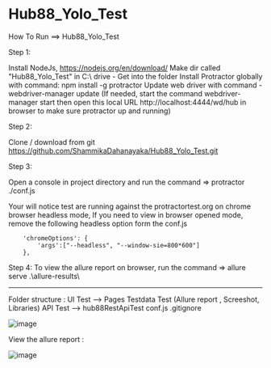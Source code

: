 # Hub88_Yolo_Test

How To Run ==> Hub88_Yolo_Test

Step 1:

Install NodeJs, https://nodejs.org/en/download/
Make dir called "Hub88_Yolo_Test" in C:\ drive - Get into the folder
Install Protractor globally with command: npm install -g protractor
Update web driver with command - webdriver-manager update
(If needed, start the command webdriver-manager start then open this local URL http://localhost:4444/wd/hub in browser to make sure protractor up and running)

Step 2:

Clone / download from git https://github.com/ShammikaDahanayaka/Hub88_Yolo_Test.git

Step 3:

Open a console in project directory and run the command => protractor ./conf.js

Your will notice test are running against the protractortest.org on chrome browser headless mode,
If you need to view in browser opened mode, remove the following headless option form the conf.js

        'chromeOptions': {
            'args':["--headless", "--window-sie=800*600"]
        },
        
Step 4:
To view the allure report on browser, run the command => allure serve .\allure-results\

--------------------------------------------------------------------------------------------------

Folder structure :
UI Test -->
        Pages
        Testdata
        Test
        (Allure report , Screeshot, Libraries)
API Test -->
        hub88RestApiTest
conf.js
.gitignore

![image](https://user-images.githubusercontent.com/20240930/198892467-e51f0e84-47bf-4226-894f-33680f24e32b.png)

View the allure report :

![image](https://user-images.githubusercontent.com/20240930/198892685-b1f24405-454f-422b-a946-89911e01f4cb.png)

